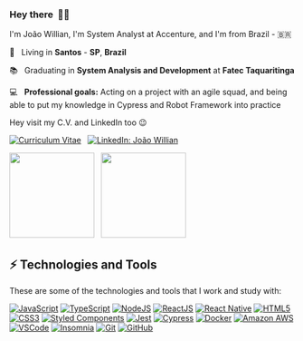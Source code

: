 ### Hey there &nbsp;🤙🏽

I'm João Willian, I'm System Analyst at Accenture, and I'm from Brazil - 🇧🇷

🏡 &nbsp; Living in **Santos** - **SP**, **Brazil**

📚 &nbsp; Graduating in **System Analysis and Development** at **Fatec Taquaritinga**

💻 &nbsp; **Professional goals:** Acting on a project with an agile squad, and being able to put my knowledge in Cypress and Robot Framework into practice

Hey visit my C.V. and LinkedIn too 😉

[![Curriculum Vitae](https://img.shields.io/badge/-Curriculum%20Vitae-blue?style=flat&logo=cv&link=https://github.com/joaowillianspejo/cv/)](https://github.com/joaowillianspejo/cv/) &nbsp; [![LinkedIn: João Willian](https://img.shields.io/badge/-LinkedIn-blue?style=flat&logo=Linkedin&logoColor=white&link=https://www.linkedin.com/in/joaowillianspejo/)](https://www.linkedin.com/in/joaowillianspejo)

<div style="display: inline_block;">
  <img height="150em" src="https://github-readme-stats.vercel.app/api?username=joaowillianspejo&show_icons=true&theme=highcontrast&include_all_commits=true&count_private=true"/>
  &nbsp;
  <img height="150em" src="https://github-readme-stats.vercel.app/api/top-langs/?username=joaowillianspejo&layout=compact&langs_count=7&theme=highcontrast"/>
 </a>
</div>

## ⚡️ Technologies and Tools

These are some of the technologies and tools that I work and study with:

[![JavaScript](https://img.shields.io/badge/-JavaScript-black?style=flat&logo=javascript&logoColor=F7DF1E&link=https://github.com/topics/javascript/)](https://github.com/topics/javascript)
[![TypeScript](https://img.shields.io/badge/-TypeScript-black?style=flat&logo=typescript&logoColor=3178C6&link=https://github.com/topics/typescript/)](https://github.com/topics/typescript)
[![NodeJS](https://img.shields.io/badge/-NodeJS-black?style=flat&logo=node.js&logoColor=339933&link=https://github.com/topics/nodejs/)](https://github.com/topics/nodejs)
[![ReactJS](https://img.shields.io/badge/-ReactJS-black?style=flat&logo=react&logoColor=61DAFB&link=https://github.com/topics/react/)](https://github.com/topics/react)
[![React Native](https://img.shields.io/badge/-React%20Native-black?style=flat&logo=react&logoColor=62DAFC&link=https://github.com/topics/react-native/)](https://github.com/topics/react-native)
[![HTML5](https://img.shields.io/badge/-HTML5-black?style=flat&logo=html5&logoColor=E34F26&link=https://github.com/topics/html/)](https://github.com/topics/html)
[![CSS3](https://img.shields.io/badge/-CSS3-black?style=flat&logo=css3&logoColor=1572B6&link=https://github.com/topics/css/)](https://github.com/topics/css)
[![Styled Components](https://img.shields.io/badge/-Styled%20Components-black?style=flat&logo=styled-components&logoColor=DB7093&link=https://github.com/styled-components)](https://github.com/styled-components)
[![Jest](https://img.shields.io/badge/-Jest-black?style=flat&logo=jest&logoColor=C21325&link=https://github.com/facebook/jest/)](https://github.com/facebook/jest)
[![Cypress](https://img.shields.io/badge/-Cypress-black?style=flat&logo=cypress&link=https://github.com/cypress-io/)](https://github.com/cypress-io)
[![Docker](https://img.shields.io/badge/-Docker-black?style=flat&logo=docker&logoColor=2496ED&link=https://github.com/topics/docker/)](https://github.com/topics/docker)
[![Amazon AWS](https://img.shields.io/badge/-Amazon%20AWS-black?style=flat&logo=Amazon-AWS&link=https://github.com/topics/aws/)](https://github.com/topics/aws)
[![VSCode](https://img.shields.io/badge/-VSCode-black?style=flat&logo=visual-studio-code&logoColor=007ACC&link=https://code.visualstudio.com/)](https://code.visualstudio.com)
[![Insomnia](https://img.shields.io/badge/-Insomnia-black?style=flat&logo=insomnia&link=https://insomnia.rest/)](https://insomnia.rest)
[![Git](https://img.shields.io/badge/-Git-black?style=flat&logo=git&logoColor=F05032&link=https://github.com/topics/git/)](https://github.com/topics/git)
[![GitHub](https://img.shields.io/badge/-GitHub-black?style=flat&logo=github&link=https://github.com/topics/github-api/)](https://github.com/topics/github-api)


<!--
**joaowillianspejo/joaowillianspejo** is a ✨ _special_ ✨ repository because its `README.md` (this file) appears on your GitHub profile.

Here are some ideas to get you started:

- 🔭 I’m currently working on ...
- 🌱 I’m currently learning ...
- 👯 I’m looking to collaborate on ...
- 🤔 I’m looking for help with ...
- 💬 Ask me about ...
- 📫 How to reach me: ...
- 😄 Pronouns: ...
- ⚡ Fun fact: ...
-->
